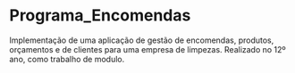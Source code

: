 # Programa_Encomendas

Implementação de uma aplicação de gestão de encomendas, produtos, orçamentos e de clientes para uma empresa de limpezas. Realizado no 12º ano, como trabalho de modulo.
